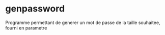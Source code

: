# genpassword
Programme permettant de generer un mot de passe de la taille souhaitee, fourni en parametre

